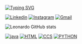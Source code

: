 

[![Typing SVG](https://readme-typing-svg.herokuapp.com?font=Fira+Code&pause=1000&width=435&lines=Hi!+I'm+Leonardo%F0%9F%91%8B%F0%9F%8F%BE;i'm+dev%F0%9F%92%BB)](https://git.io/typing-svg)

[![Linkedin](https://img.shields.io/badge/LinkedIn-0077B5?style=for-the-badge&logo=linkedin&logoColor=white)](https://www.linkedin.com/in/leonardo-duarte-da-silva-183465214/)
[![Instagram](https://img.shields.io/badge/Instagram-345?style=for-the-badge&logo=instagram&logoColor=white)](https://www.instagram.com/leo_duarte_5/)
[![Gmail](https://img.shields.io/badge/Gmail-110?style=for-the-badge&logo=gmail&logoColor=white)](silvaleonardoduarte2222@gmail)

![Leonardo GitHub stats](https://github-readme-stats.vercel.app/api?username=leoo9433335&show_icons=true&theme=radical)

[![java](https://img.shields.io/badge/Java-ED8B00?style=for-the-badge&logo=openjdk&logoColor=white)]()
[![HTML](https://img.shields.io/badge/HTML5-E34F26?style=for-the-badge&logo=html5&logoColor=white)]()
[![CCS](https://img.shields.io/badge/CSS3-1572B6?style=for-the-badge&logo=css3&logoColor=white)]()
[![PYTHON](https://img.shields.io/badge/Python-14354C?style=for-the-badge&logo=python&logoColor=white)]()
